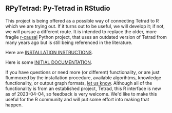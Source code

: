 ## RPyTetrad: Py-Tetrad in RStudio

This project is being offered as a possible way of connecting Tetrad to R which we are trying out. If it turns out to be useful, we will develop it; if not, we will pursue a different route. It is intended to replace the older, more fragile [r-causal](https://github.com/bd2kccd/r-causal) Python project, that uses an outdated version of Tetrad from many years ago but is still being referenced in the literature.

Here are [INSTALLATION INSTRUCTIONS](https://github.com/cmu-phil/py-tetrad/blob/main/pytetrad/R/INSTALLATION.md).

Here is some [INITIAL DOCUMENTATION](https://github.com/cmu-phil/py-tetrad/blob/main/pytetrad/R/DOCUMENTATION.md).

If you have questions or need more (or different) functionality, or are just flummoxed by the installation procedure, available algorihtms, knowledge functionality, or output graph formats, [let us know](https://github.com/cmu-phil/py-tetrad/issues). Although all of the functionality is from an established project, Tetrad, this R interface is new as of 2023-04-04, so feedback is very welcome. We'd like to make this useful for the R community and will put some effort into making that happen.
